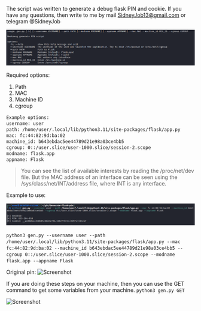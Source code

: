 The script was written to generate a debug flask PIN and cookie. If you have any questions, then write to me by mail SidneyJob13@gmail.com or telegram @SidneyJob


![Screenshot](https://github.com/SidneyJob/Generate-flask-pin/blob/main/img/help.png)

Required options:
1) Path
2) MAC 
3) Machine ID 
4) cgroup

```
Example options:
username: user
path: /home/user/.local/lib/python3.11/site-packages/flask/app.py
mac: fc:44:82:9d:ba:02
machine_id: b643ebdac5ee44789d21e98a03ce4bb5
cgroup: 0::/user.slice/user-1000.slice/session-2.scope
modname: flask.app
appname: Flask
```

> You can see the list of available interests by reading the /proc/net/dev file. But the MAC address of an interface can be seen using the /sys/class/net/INT/address file, where INT is any interface.


Example to use:

![Screenshot](https://github.com/SidneyJob/Generate-flask-pin/blob/main/img/gen.png)

```python3 gen.py --username user --path /home/user/.local/lib/python3.11/site-packages/flask/app.py --mac fc:44:82:9d:ba:02 --machine_id b643ebdac5ee44789d21e98a03ce4bb5 --cgroup 0::/user.slice/user-1000.slice/session-2.scope --modname flask.app --appname Flask```

Original pin:
![Screenshot](https://github.com/SidneyJob/Generate-flask-pin/blob/main/img/origin.png)



If you are doing these steps on your machine, then you can use the GET command to get some variables from your machine.
```python3 gen.py GET```

![Screenshot](https://github.com/SidneyJob/Generate-flask-pin/blob/main/img/get.png)


